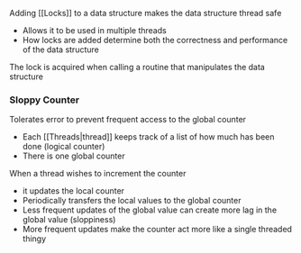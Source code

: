 
Adding [[Locks]] to a data structure makes the data structure thread safe
- Allows it to be used in multiple threads
- How locks are added determine both the correctness and performance of the data structure

The lock is acquired when calling a routine that manipulates the data structure


### Sloppy Counter
Tolerates error to prevent frequent access to the global counter

- Each [[Threads|thread]] keeps track of a list of how much has been done (logical counter)
- There is one global counter

When a thread wishes to increment the counter
- it updates the local counter
- Periodically transfers the local values to the global counter
- Less frequent updates of the global value can create more lag in the global value (sloppiness)
- More frequent updates make the counter act more like a single threaded thingy
